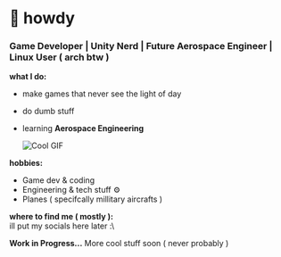 
# 👋 howdy 
###  Game Developer |  Unity Nerd |  Future Aerospace Engineer | Linux User ( arch btw )

 **what I do:**  
- make games that never see the light of day
- do dumb stuff
- learning **Aerospace Engineering**

  ![Cool GIF](https://tenor.com/view/a10-gif-22494042)


 **hobbies:**  
- Game dev & coding   
- Engineering & tech stuff ⚙
- Planes ( specifcally millitary aircrafts )      

 **where to find me ( mostly ):**  
ill put my socials here later :\

 **Work in Progress...** More cool stuff soon ( never probably )
